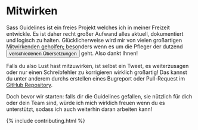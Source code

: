 
# Mitwirken

Sass Guidelines ist ein freies Projekt welches ich in meiner Freizeit entwickle. Es ist daher recht großer Aufwand alles aktuell, dokumentiert und logisch zu halten. Glücklicherweise wird mir von vielen großartigen Mitwirkenden geholfen; besonders wenn es um die Pfleger der dutzend <button type="button" data-modal-show="options-panel" class="link-like">verschiedenen Übersetzungen</button> geht. Also dankt Ihnen!

Falls du also Lust hast mitzuwirken, ist selbst ein Tweet, es weiterzusagen oder nur einen Schreibfehler zu korrigieren wirklich großartig! Das kannst du unter anderem durchs erstellen eines Bugreport oder Pull-Request im [GitHub Repository](https://github.com/HugoGiraudel/sass-guidelines).

Doch bevor wir starten: falls dir die Guidelines gefallen, sie nützlich für dich oder dein Team sind, würde ich mich wirklich freuen wenn du es unterstützt, sodass ich auch weiterhin daran arbeiten kann!

{% include contributing.html %}
